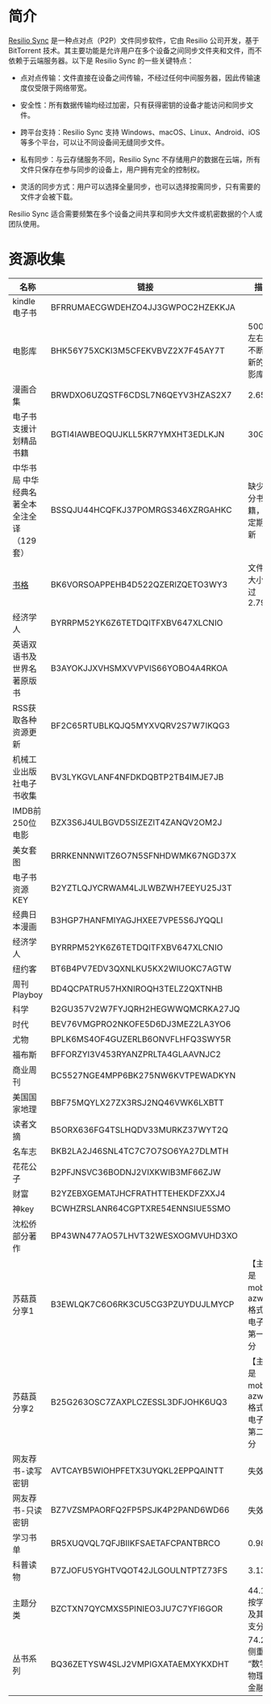 # 简介

[Resilio Sync](https://www.resilio.com/sync/) 是一种点对点（P2P）文件同步软件，它由 Resilio 公司开发，基于 BitTorrent
技术。其主要功能是允许用户在多个设备之间同步文件夹和文件，而不依赖于云端服务器。以下是 Resilio
Sync 的一些关键特点：

- 点对点传输：文件直接在设备之间传输，不经过任何中间服务器，因此传输速度仅受限于网络带宽。

- 安全性：所有数据传输均经过加密，只有获得密钥的设备才能访问和同步文件。

- 跨平台支持：Resilio Sync 支持 Windows、macOS、Linux、Android、iOS 等多个平台，可以让不同设备间无缝同步文件。

- 私有同步：与云存储服务不同，Resilio Sync 不存储用户的数据在云端，所有文件只保存在参与同步的设备上，用户拥有完全的控制权。

- 灵活的同步方式：用户可以选择全量同步，也可以选择按需同步，只有需要的文件才会被下载。

Resilio Sync 适合需要频繁在多个设备之间共享和同步大文件或机密数据的个人或团队使用。

# 资源收集

| 名称                                               | 链接                                | 描述                         |
|--------------------------------------------------|-----------------------------------|----------------------------|
| kindle电子书                                        | BFRRUMAECGWDEHZO4JJ3GWPOC2HZEKKJA |                            |
| 电影库                                              | BHK56Y75XCKI3M5CFEKVBVZ2X7F45AY7T | 500GB左右的不断更新的电影库           |
| 漫画合集                                             | BRWDXO6UZQSTF6CDSL7N6QEYV3HZAS2X7 | 2.65TB                     |
| 电子书支援计划精品书籍                                      | BGTI4IAWBEOQUJKLL5KR7YMXHT3EDLKJN | 30G                        |
| 中华书局 中华经典名著全本全注全译（129套）                          | BSSQJU44HCQFKJ37POMRGS346XZRGAHKC | 缺少部分书籍，不定期更新               |
| [书格](https://www.shuge.org/foryou/resilio_sync/) | BK6VORSOAPPEHB4D522QZERIZQETO3WY3 | 文件总大小超过 2.79T              |
| 经济学人                                             | BYRRPM52YK6Z6TETDQITFXBV647XLCNIO |                            |
| 英语双语书及世界名著原版书                                    | B3AYOKJJXVHSMXVVPVIS66YOBO4A4RKOA |                            |
| RSS获取各种资源更新                                      | BF2C65RTUBLKQJQ5MYXVQRV2S7W7IKQG3 |                            |
| 机械工业出版社电子书收集                                     | BV3LYKGVLANF4NFDKDQBTP2TB4IMJE7JB |                            |
| IMDB前250位电影                                      | BZX3S6J4ULBGVD5SIZEZIT4ZANQV2OM2J |                            |
| 美女套图                                             | BRRKENNNWITZ6O7N5SFNHDWMK67NGD37X |                            |
| 电子书资源KEY                                         | B2YZTLQJYCRWAM4LJLWBZWH7EEYU25J3T |                            |
| 经典日本漫画                                           | B3HGP7HANFMIYAGJHXEE7VPE5S6JYQQLI |                            |
| 经济学人                                             | BYRRPM52YK6Z6TETDQITFXBV647XLCNIO |                            |
| 纽约客                                              | BT6B4PV7EDV3QXNLKU5KX2WIUOKC7AGTW |
| 周刊Playboy                                        | BD4QCPATRU57HXNIROQH3TELZ2QXTNHB  |                            |
| 科学                                               | B2GU357V2W7FYJQRH2HEGWWQMCRKA27JQ |
| 时代                                               | BEV76VMGPRO2NKOFE5D6DJ3MEZ2LA3YO6 |
| 尤物                                               | BPLK6MS4OF4GUZERLB6ONVFLHFQ3SWY5R |
| 福布斯                                              | BFFORZYI3V453RYANZPRLTA4GLAAVNJC2 |
| 商业周刊                                             | BC5527NGE4MPP6BK275NW6KVTPEWADKYN |
| 美国国家地理                                           | BBF75MQYLX27ZX3RSJ2NQ46VWK6LXBTT  |                            |
| 读者文摘                                             | B5ORX636FG4TSLHQDV33MURKZ37WYT2Q  |                            |
| 名车志                                              | BKB2LA2J46SNL4TC7C7O7SO6YA27DLMTH |
| 花花公子                                             | B2PFJNSVC36BODNJ2VIXKWIB3MF66ZJW  |                            |
| 财富                                               | B2YZEBXGEMATJHCFRATHTTEHEKDFZXXJ4 |                            |
| 神key                                             | BCWHZRSLANR64CGPTXRE54ENNSIUE5SMO |                            |
| 沈松侨部分著作                                          | BP43WN477AO57LHVT32WESXOGMVUHD3XO |                            |
| 苏菇莨分享1                                           | B3EWLQK7C6O6RK3CU5CG3PZUYDUJLMYCP | 【主要是 mobi，azw3 格式的电子书】第一部分 |
| 苏菇莨分享2                                           | B25G263OSC7ZAXPLCZESSL3DFJOHK6UQ3 | 【主要是 mobi，azw3 格式的电子书】第二部分 |
| 网友荐书-读写密钥                                        | AVTCAYB5WIOHPFETX3UYQKL2EPPQAINTT | 失效                         |
| 网友荐书-只读密钥                                        | BZ7VZSMPAORFQ2FP5PSJK4P2PAND6WD66 | 失效                         |
| 学习书单                                             | BR5XUQVQL7QFJBIIKFSAETAFCPANTBRCO | 0.98G                      |
| 科普读物                                             | B7ZJOFU5YGHTVQOT42JLGOULNTPTZ73FS | 3.13G                      |
| 主题分类                                             | BZCTXN7QYCMXS5PINIEO3JU7C7YFI6GOR | 44.14G 按学科及其分支分类           |
| 丛书系列                                             | BQ36ZETYSW4SLJ2VMPIGXATAEMXYKXDHT | 74.2G 侧重 “数学 & 物理 & 金融”    |

